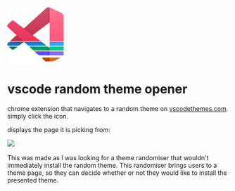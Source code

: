 ![](icons/icon128.png)

# vscode random theme opener
chrome extension that navigates to a random theme on [vscodethemes.com](https://vscodethemes.com/). simply click the icon.

displays the page it is picking from:

![](https://i.imgur.com/2r4G2x6.png)

This was made as I was looking for a theme randomiser that wouldn't immediately install the random theme. This randomiser brings users to a theme page, so they can decide whether or not they would like to install the presented theme.
